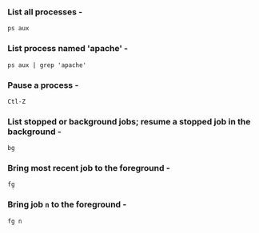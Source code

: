 ### List all processes -

`ps aux`

### List process named 'apache' -

`ps aux | grep 'apache'`

### Pause a process -

`Ctl-Z`

### List stopped or background jobs; resume a stopped job in the background -

`bg` 

### Bring most recent job to the foreground -

`fg`

### Bring job `n` to the foreground -

`fg n`
